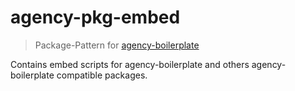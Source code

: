 # agency-pkg-embed

>Package-Pattern for [agency-boilerplate](https://github.com/StephanGerbeth/agency-boilerplate)

Contains embed scripts for agency-boilerplate and others agency-boilerplate compatible packages.
